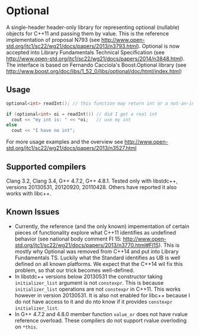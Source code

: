 Optional
========

A single-header header-only library for representing optional (nullable) objects for C++11 and passing them by value. This is the reference implementation of proposal N793 (see http://www.open-std.org/jtc1/sc22/wg21/docs/papers/2013/n3793.html). Optional is now accepted into Library Fundamentals Technical Specification (see http://www.open-std.org/jtc1/sc22/wg21/docs/papers/2014/n3848.html). The interface is based on Fernando Cacciola's Boost.Optional library (see http://www.boost.org/doc/libs/1_52_0/libs/optional/doc/html/index.html)


Usage
-----

```cpp
optional<int> readInt(); // this function may return int or a not-an-int

if (optional<int> oi = readInt()) // did I get a real int
  cout << "my int is: " << *oi;   // use my int
else
  cout << "I have no int";
```

For more usage examples and the overview see http://www.open-std.org/jtc1/sc22/wg21/docs/papers/2013/n3527.html


Supported compilers
-------------------

Clang 3.2, Clang 3.4, G++ 4.7.2, G++ 4.8.1. Tested only with libstdc++, versions 20130531, 20120920, 20110428. Others have reported it also works with libc++.



Known Issues
------------

 - Currently, the reference (and the only known) impementation of certain pieces of functionality explore what C++11 identifies as undefined behavior (see national body comment FI 15: http://www.open-std.org/jtc1/sc22/wg21/docs/papers/2013/n3770.html#FI15). This is mostly why Optional was removed from C++14 and put into Library Fundamentals TS. Luckily what the Standard identifies as UB is well defined on all known platforms. We expect that the C++14 wil fix this problem, so that our trick becomes well-defined.
 - In libstdc++ versions below 20130531 the constructor taking `initializer_list` argument is not `constexpr`. This is because `initializer_list` operations are not `constexpr` in C++11. This works however in version 20130531. It is also not enabled for libc++ because I do not have access to it and do nto know if it provides `constexpr` `initializer_list`.
 - In G++ 4.7.2 and 4.8.0 member function `value_or` does not have rvalue reference overload. These compilers do not support rvalue overloding on `*this`. 
